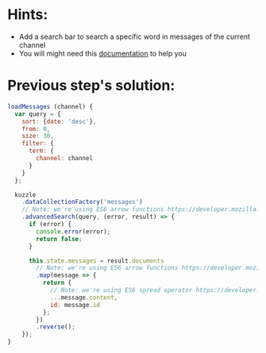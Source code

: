 # Hints:
* Add a search bar to search a specific word in messages of the current channel
* You will might need this [documentation](https://www.elastic.co/guide/en/elasticsearch/reference/1.7/query-dsl-match-query.html) to help you

# Previous step's solution:
```javascript
loadMessages (channel) {
  var query = {
    sort: {date: 'desc'},
    from: 0,
    size: 30,
    filter: {
      term: {
        channel: channel
      }
    }
  };

  kuzzle
    .dataCollectionFactory('messages')
    // Note: we're using ES6 arrow functions https://developer.mozilla.org/en-US/docs/Web/JavaScript/Reference/Functions/Arrow_functions
    .advancedSearch(query, (error, result) => {
      if (error) {
        console.error(error);
        return false;
      }

      this.state.messages = result.documents
        // Note: we're using ES6 arrow functions https://developer.mozilla.org/en-US/docs/Web/JavaScript/Reference/Functions/Arrow_functions
        .map(message => {
          return {
            // Note: we're using ES6 spread operator https://developer.mozilla.org/en-US/docs/Web/JavaScript/Reference/Operators/Spread_operator
            ...message.content,
            id: message.id
          };
        })
        .reverse();
    });
}
```
